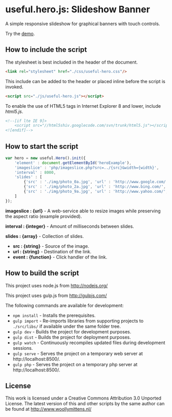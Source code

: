 # useful.hero.js: Slideshow Banner

A simple responsive slideshow for graphical banners with touch controls.

Try the <a href="http://www.woollymittens.nl/default.php?url=useful-hero">demo</a>.

## How to include the script

The stylesheet is best included in the header of the document.

```html
<link rel="stylesheet" href="./css/useful-hero.css"/>
```

This include can be added to the header or placed inline before the script is invoked.

```html
<script src="./js/useful-hero.js"></script>
```

To enable the use of HTML5 tags in Internet Explorer 8 and lower, include *html5.js*.

```html
<!--[if lte IE 9]>
	<script src="//html5shiv.googlecode.com/svn/trunk/html5.js"></script>
<![endif]-->
```

## How to start the script

```javascript
var hero = new useful.Hero().init({
	'element' : document.getElementById('heroExample'),
	'imageslice' : 'php/imageslice.php?src=../{src}&width={width}',
	'interval' : 8000,
	'slides' : [
		{'src' : './img/photo_0a.jpg', 'url' : 'http://www.google.com/', 'event' : function (evt) { console.log('[hero] slide 1'); evt.preventDefault(); }},
		{'src' : './img/photo_2a.jpg', 'url' : 'http://www.bing.com/', 'event' : function (evt) { console.log('[hero] slide 3'); evt.preventDefault(); }},
		{'src' : './img/photo_9a.jpg', 'url' : 'http://www.yahoo.com/', 'event' : function (evt) { console.log('[hero] slide 5'); evt.preventDefault(); }}
	]
});
```

**imageslice : {url}** - A web-service able to resize images while preserving the aspect ratio (example provided).

**interval : {integer}** - Amount of milliseconds between slides.

**slides : {array}** - Collection of slides.
+ **src : {string}** - Source of the image.
+ **url : {string}** - Destination of the link.
+ **event : {function}** - Click handler of the link.

## How to build the script

This project uses node.js from http://nodejs.org/

This project uses gulp.js from http://gulpjs.com/

The following commands are available for development:
+ `npm install` - Installs the prerequisites.
+ `gulp import` - Re-imports libraries from supporting projects to `./src/libs/` if available under the same folder tree.
+ `gulp dev` - Builds the project for development purposes.
+ `gulp dist` - Builds the project for deployment purposes.
+ `gulp watch` - Continuously recompiles updated files during development sessions.
+ `gulp serve` - Serves the project on a temporary web server at http://localhost:8500/.
+ `gulp php` - Serves the project on a temporary php server at http://localhost:8500/.

## License

This work is licensed under a Creative Commons Attribution 3.0 Unported License. The latest version of this and other scripts by the same author can be found at http://www.woollymittens.nl/
